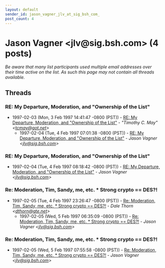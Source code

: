 ```yaml
---
layout: default
sender_id: jason_vagner_jlv_at_sig_bsh_com_
post_count: 4
---
```


# Jason Vagner <jlv<span>@</span>sig.bsh.com> (4 posts)

_Be aware that many list participants used multiple email addresses over their time active on the list. As such this page may not contain all threads available._

## Threads

### RE: My Departure, Moderation, and "Ownership of the List"
+ 1997-02-03 (Mon, 3 Feb 1997 14:41:47 -0800 (PST)) - [RE: My Departure, Moderation, and "Ownership of the List"](/archive/1997/02/946554cdbe387bbb1c5794337d0a804820a4c4e217ac64fdf381c9fff185aae5) - _"Timothy C. May" \<tcmay@got.net\>_
  + 1997-02-04 (Tue, 4 Feb 1997 07:01:38 -0800 (PST)) - [RE: My Departure, Moderation, and "Ownership of the List"](/archive/1997/02/6094efe3b9f47dea000c89deee3d8a0b3f95cb9a51fb2c8f969519aa912fe6c6) - _Jason Vagner \<jlv@sig.bsh.com\>_

### RE: My Departure, Moderation, and "Ownership of the List"
+ 1997-02-04 (Tue, 4 Feb 1997 08:18:42 -0800 (PST)) - [RE: My Departure, Moderation, and "Ownership of the List"](/archive/1997/02/e73a5bfd507e0b88f132c2d7da8759207a305ce802eaed16e770bddd4f1bbba5) - _Jason Vagner \<jlv@sig.bsh.com\>_

### Re: Moderation, Tim, Sandy, me, etc. * Strong crypto == DES?!
+ 1997-02-05 (Tue, 4 Feb 1997 23:26:47 -0800 (PST)) - [Re: Moderation, Tim, Sandy, me, etc. * Strong crypto == DES?!](/archive/1997/02/58d6f436ee03146c822fea0ccdce70631d003fa8f536aaaf8a9a35cbc966d096) - _Dale Thorn \<dthorn@gte.net\>_
  + 1997-02-05 (Wed, 5 Feb 1997 06:35:09 -0800 (PST)) - [Re: Moderation, Tim, Sandy, me, etc. * Strong crypto == DES?!](/archive/1997/02/f93712ee7342720557aab35e76b8b034f8e3290066c43a0a8a0df9fdc925f991) - _Jason Vagner \<jlv@sig.bsh.com\>_

### Re: Moderation, Tim, Sandy, me, etc. * Strong crypto == DES?!
+ 1997-02-05 (Wed, 5 Feb 1997 07:55:58 -0800 (PST)) - [Re: Moderation, Tim, Sandy, me, etc. * Strong crypto == DES?!](/archive/1997/02/2bbd77797007e6c8abe07b282d5e9bb752dbb268d1e17669bff363335382f736) - _Jason Vagner \<jlv@sig.bsh.com\>_

